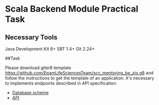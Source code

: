 # Scala Backend Module Practical Task

## Necessary Tools

Java Development Kit 8+
SBT 1.4+
Git 2.24+

##Task

Please download giter8 template https://github.com/EpamLifeSciencesTeam/scc_mentoring_be_zio.g8 and follow the instructions to get the template of an application.
It's necessary to implements endpoints described in API specification.
- [Database scheme](https://git.epam.com/epm-cdp/global-java-foundation-program/java-modules/-/blob/master/modules/Scala%20Backend%20-%20ZIO%2C%20Doobie%2C%20http4s/db_scheme.sql)
- [API](https://git.epam.com/epm-cdp/global-java-foundation-program/java-modules/-/blob/master/modules/Scala%20Backend%20-%20ZIO%2C%20Doobie%2C%20http4s/api.json)

